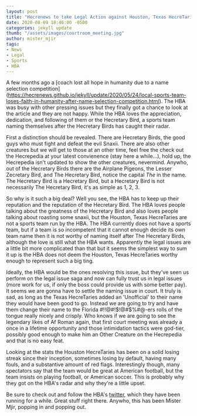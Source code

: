 ```yaml
---
layout: post
title: "Hecrenews to take Legal Action against Houston, Texas HecreTaries"
date: 2020-08-09 18:46:00 -0500
categories: jekyll update
thumb: "/assets/images/courtroom_meeting.jpg"
author: mister_mjir
tags:
- News
- Legal
- Sports
- HBA
---
```


A few months ago a [coach lost all hope in humanity due to a name selection competition]
(https://hecrenews.github.io/jekyll/update/2020/05/24/local-sports-team-loses-faith-in-humanity-after-name-selection-competition.html). The HBA was busy with other
pressing issues but they finally got a chance to look at the article and they are not happy. While the HBA loves the appreciation, dedication, and following of them
or the Hecretary Bird, a sports team naming themselves after the Hecretary Birds has caught their radar.

First a distinction should be revealed. There are Hecretary Birds, the good guys who must fight and defeat the evil Snaxii. There are also other creatures but we
will get to those at an other time, feel free the check out the Hecrepedia at your latest convienence (stay here a while...), hold up, the Hecrepedia isn't updated to
show the other creatures, nevermind. Anywho, out of the Hecretary Birds there are the Airplane Pigeons, the Lesser Zecretary Bird, and The Hecretary Bird, notice the
capital *The* in the name. The Hecretary Bird is a Hecretary Bird, but a Hecretary Bird is not necessarily The Hecretary Bird, it's as simple as 1, 2, 3.

So why is it such a big deal? Well you see, the HBA has to keep up their reputation and the reputation of the Hecretary Bird. The HBA loves people talking about the
greatness of the Hecretary Bird and also loves people talking about roasting some snaxii, but the Houston, Texas HecreTaries are not a sports team run by the HBA. The
HBA currently does not have a sports team, but if a team is so incompetent that it cannot enough decide its own team name then it is not worthy of naming itself after
The Hecretary Birds, although the love is still what the HBA wants. Apparently the legal issues are a little bit more complicated than that but it seems the simplest
way to sum it up is the HBA does not deem the Houston, Texas HecreTaries worthy enough to represent such a big ting.

Ideally, the HBA would be the ones resolving this issue, but they've seen us perform on the legal issue saga and now can fully trust us in legal issues (more work for
us, if only the boss could provide us with some better pay). It seems we are gonna have to settle the naming issue in court. It truly is sad, as long as the Texas
HecreTaries added an 'Unofficial' to their name they would have been good to go. Instead we are going to try and have them change their name to the
Florida #$!$!@#$%#@-ers. I don't know about you but personally Florida #$!$!@#$%#@-ers rolls of the tongue really nicely and crisply. Who knows if we are going to see
the legendary likes of Af Roman again, that first court meeting was already a once in a lifetime opportunity and those intimidation tactics were god-tier, possibly
good enough to make him an Other Creature on the Hecrepedia and that is no easy feat.

Looking at the stats the Houston HecreTaries has been on a solid losing streak since their inception, sometimes losing by default, having many fouls, and a substantive
amount of red flags. Interestingly though, many spectators say that the team would be great at American football, but the team insists on playing football, or
American soccer. This is probably why they got on the HBA's radar and why they're a little upset.

Be sure to check out and follow the HBA's [twitter](https://twitter.com/hecretary), which they have been running for a while. Great stuff right there. Anywho, this
has been Mister Mjir, popping in and popping out.
